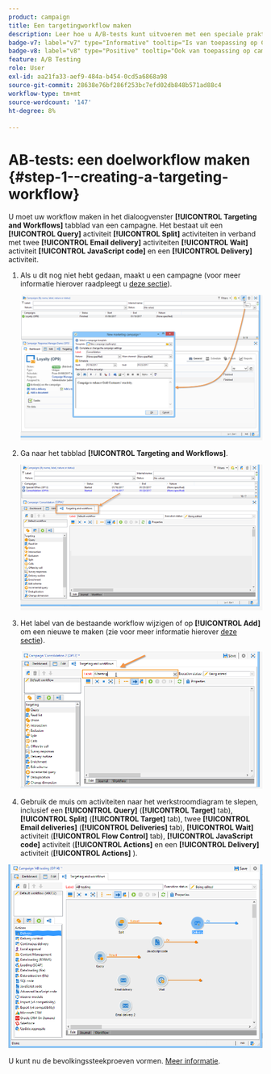 ```yaml
---
product: campaign
title: Een targetingworkflow maken
description: Leer hoe u A/B-tests kunt uitvoeren met een speciale praktijkcase
badge-v7: label="v7" type="Informative" tooltip="Is van toepassing op Campaign Classic v7"
badge-v8: label="v8" type="Positive" tooltip="Ook van toepassing op campagne v8"
feature: A/B Testing
role: User
exl-id: aa21fa33-aef9-484a-b454-0cd5a6868a98
source-git-commit: 28638e76bf286f253bc7efd02db848b571ad88c4
workflow-type: tm+mt
source-wordcount: '147'
ht-degree: 8%

---
```


# AB-tests: een doelworkflow maken {#step-1--creating-a-targeting-workflow}

U moet uw workflow maken in het dialoogvenster **[!UICONTROL Targeting and Workflows]** tabblad van een campagne. Het bestaat uit een **[!UICONTROL Query]** activiteit **[!UICONTROL Split]** activiteiten in verband met twee **[!UICONTROL Email delivery]** activiteiten **[!UICONTROL Wait]** activiteit **[!UICONTROL JavaScript code]** en een **[!UICONTROL Delivery]** activiteit.

1. Als u dit nog niet hebt gedaan, maakt u een campagne (voor meer informatie hierover raadpleegt u [deze sectie](../../campaign/using/setting-up-marketing-campaigns.md#creating-a-campaign)).

   ![](assets/use_case_abtesting_targetwkfl_001.png)

1. Ga naar het tabblad **[!UICONTROL Targeting and Workflows]**. 

   ![](assets/use_case_abtesting_targetwkfl_002.png)

1. Het label van de bestaande workflow wijzigen of op **[!UICONTROL Add]** om een nieuwe te maken (zie voor meer informatie hierover [deze sectie](../../campaign/using/marketing-campaign-deliveries.md#selecting-the-target-population)).

   ![](assets/use_case_abtesting_targetwkfl_003.png)

1. Gebruik de muis om activiteiten naar het werkstroomdiagram te slepen, inclusief een **[!UICONTROL Query]** (**[!UICONTROL Target]** tab), **[!UICONTROL Split]** (**[!UICONTROL Target]** tab), twee **[!UICONTROL Email deliveries]** (**[!UICONTROL Deliveries]** tab), **[!UICONTROL Wait]** activiteit (**[!UICONTROL Flow Control]** tab), **[!UICONTROL JavaScript code]** activiteit (**[!UICONTROL Actions]** en een **[!UICONTROL Delivery]** activiteit (**[!UICONTROL Actions]** ).

![](assets/use_case_abtesting_targetwkfl_004.png)

U kunt nu de bevolkingssteekproeven vormen. [Meer informatie](a-b-testing-uc-population-samples.md).
